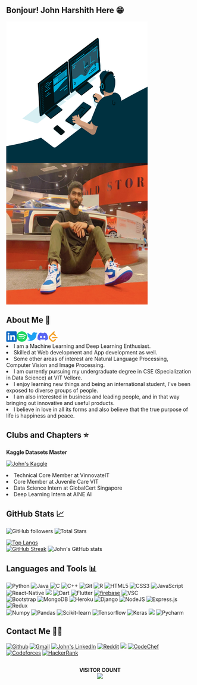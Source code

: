 ## Bonjour! John Harshith Here 😁
<p>
<img align="center" alt="GIF" src="Icons/code.gif?raw=true" width="380" height="380"/>
<img align="center" alt="GIF" src="Icons/JohnHarshith.png?raw=true" width="380" height="380"/>
</p>

## About Me 💌
<p>
  <a href="https://www.linkedin.com/in/johnharshith-prince/"><img align="left" alt="John's LinkedIn" height="28" width="28px" src="Icons/linkedin.svg" /></a>
  <a href="https://open.spotify.com/user/m91c9rh6e53npwij3606kpo4p"><img align="left" alt="John's Spotify" height="28" width="28px" src="Icons/music.svg" /></a>
  <a href="https://twitter.com/JohnTheCupid"><img align="left" alt="John's Twitter" height="28" width="28px" src="Icons/birdapp.svg" /></a>
  <a href="https://discord.gg/DBERmUJq"><img align="left" alt="John's Discord" height="28" width="28px" src="Icons/discord.svg"/></a>
  <a href="https://leetcode.com/JohnHarshith/" target="blank"><img align="left" src="Icons/leetcode.svg" alt="John" height="28" width="28px" /></a>
<br> 
  <li>I am a Machine Learning and Deep Learning Enthusiast.</li>
  <li>Skilled at Web development and App development as well.</li>
  <li>Some other areas of interest are Natural Language Processing, Computer Vision and Image Processing.</li>
  <li>I am currently pursuing my undergraduate degree in CSE (Specialization in Data Science) at VIT Vellore.</li>
  <li>I enjoy learning new things and being an international student, I've been exposed to diverse groups of people.</li>
  <li>I am also interested in business and leading people, and in that way bringing out innovative and useful products.</li>
  <li>I believe in love in all its forms and also believe that the true purpose of life is happiness and peace.</li>
</p>

## Clubs and Chapters ⭐️
<p>
  
**Kaggle Datasets Master**

<a href="https://www.kaggle.com/johnharshith"><img height="28" alt="John's Kaggle" src="https://road-to-kaggle-grandmaster.vercel.app/api/simple/johnharshith"/></a>
  <li>Technical Core Member at VinnovateIT</li>
  <li>Core Member at Juvenile Care VIT</li>
  <li>Data Science Intern at GlobalCert Singapore</li>
  <li>Deep Learning Intern at AINE AI</li>
</p>

## GitHub Stats 📈
<p>
  <img alt="GitHub followers" src="https://img.shields.io/github/followers/JohnHarshith?label=FOLLOWERS"> 
  <img src="https://img.shields.io/github/stars/JohnHarshith?label=STARS" alt="Total Stars">
</p>

[![Top Langs](https://github-readme-stats.vercel.app/api/top-langs/?username=JohnHarshith&layout=compact&theme=discord_old_blurple)](https://github.com/JohnHarshith/github-readme-stats)
<br>
[![GitHub Streak](https://github-readme-streak-stats.herokuapp.com/?user=JohnHarshith&theme=blood-dark)](https://git.io/streak-stats)
![John's GitHub stats](https://github-readme-stats.vercel.app/api?username=JohnHarshith&theme=dracula&show_icons=true&include_all_commits=true)

## Languages and Tools 📊
<p>
  <img alt="Python" height="28" src="https://img.shields.io/badge/python-%2314354C.svg?&style=for-the-badge&logo=python&logoColor=yellow"/>
  <img alt="Java" height="28" src="https://img.shields.io/badge/java-%23ED8B00.svg?&style=for-the-badge&logo=java&logoColor=blue"/>
  <img alt="C" height="28" src="https://img.shields.io/badge/c-%2300599C.svg?&style=for-the-badge&logo=c&logoColor=white"/>
  <img alt="C++" height="28" src="https://img.shields.io/badge/c++-%2300599C.svg?&style=for-the-badge&logo=c%2B%2B&ogoColor=white"/>
  <img alt="Git" height="28" src="https://img.shields.io/badge/git-%23F05033.svg?&style=for-the-badge&logo=git&logoColor=white"/>
  <img alt="R" height="28" src="https://img.shields.io/badge/R-276DC3?style=for-the-badge&logo=r&logoColor=yellow"/>
  <img alt="HTML5" height="28" src="https://img.shields.io/badge/html5-%23E34F26.svg?&style=for-the-badge&logo=html5&logoColor=white"/>
  <img alt="CSS3" height="28" src="https://img.shields.io/badge/css3-%231572B6.svg?&style=for-the-badge&logo=css3&logoColor=white"/>
  <img alt="JavaScript" height="28" src="https://img.shields.io/badge/javascript-F7DF1E?style=for-the-badge&logo=javascript&logoColor=black"/>
  <br>
  <img alt="React-Native" height="28" src="https://img.shields.io/badge/React_Native-20232A?style=for-the-badge&logo=react&logoColor=61DAFB"/>
  <img src="https://img.shields.io/badge/react%20-%2300D9FF.svg?&style=for-the-badge&logo=react&logoColor=white"/>
  <img alt="Dart" height="28" src="https://img.shields.io/badge/dart-%230175C2.svg?style=for-the-badge&logo=dart&logoColor=white"/>
  <img alt="Flutter" height="28" src="https://img.shields.io/badge/Flutter-%2302569B.svg?style=for-the-badge&logo=Flutter&logoColor=white"/></a> 
  <a href="https://firebase.google.com/" target="_blank"> <img src="https://img.shields.io/badge/firebase-ffca28?style=for-the-badge&logo=firebase&logoColor=white" alt="firebase"/></a>
   <img alt="VSC" height="28"src="https://img.shields.io/badge/Visual_Studio_Code-0078D4?style=for-the-badge&logo=visual%20studio%20code&logoColor=white"/>
  <br>
  <img alt="Bootstrap" height="28" src="https://img.shields.io/badge/Bootstrap-563D7C?style=for-the-badge&logo=bootstrap&logoColor=white"/>
  <img alt="MongoDB" height="28" src="https://img.shields.io/badge/MongoDB-4EA94B?style=for-the-badge&logo=mongodb&logoColor=white"/>
  <img alt="Heroku" height="28" src="https://img.shields.io/badge/heroku-%23430098.svg?&style=for-the-badge&logo=heroku&logoColor=white"/>
  <img alt="Django" height="28" src="https://img.shields.io/badge/django-%23092E20.svg?&style=for-the-badge&logo=django&logoColor=green"/>
  <img alt="NodeJS" height="28" src="https://img.shields.io/badge/node.js-%2343853D.svg?&style=for-the-badge&logo=node.js&logoColor=white"/>
  <img alt="Express.js" height="28" src="https://img.shields.io/badge/express.js-%23404d59.svg?&style=for-the-badge"/>
  <img alt="Redux" height="28" src="https://img.shields.io/badge/redux-%23593d88.svg?&style=for-the-badge&logo=redux&logoColor=white"/>
  <br>
  <img alt="Numpy" height="28" src="https://img.shields.io/badge/Numpy-777BB4?style=for-the-badge&logo=numpy&logoColor=white"/>
  <img alt="Pandas" height="28" src="https://img.shields.io/badge/Pandas-2C2D72?style=for-the-badge&logo=pandas&logoColor=white"/>
  <img alt="Scikit-learn" height="28" src ="https://img.shields.io/badge/scikit_learn-F7931E?style=for-the-badge&logo=scikit-learn&logoColor=white"/>
  <img alt="Tensorflow" height="28"src="https://img.shields.io/badge/TensorFlow-FF6F00?style=for-the-badge&logo=TensorFlow&logoColor=white"/>
  <img alt="Keras" height="28" src="https://img.shields.io/badge/Keras-D00000?style=for-the-badge&logo=Keras&logoColor=white"/>
  <img src="https://img.shields.io/badge/Pytorch%20-%23FF2812.svg?&style=for-the-badge&logo=Pytorch&logoColor=white" />
  <img alt="Pycharm" height="28" src ="https://img.shields.io/badge/pycharm-143?style=for-the-badge&logo=pycharm&logoColor=black&color=black&labelColor=green"/>
</p>

## Contact Me 🤟🏼
<p align="left">
  <a href="https://github.com/JohnHarshith" target="_blank"><img alt="Github" src="https://img.shields.io/badge/GitHub-%2312100E.svg?&style=for-the-badge&logo=Github&logoColor=white"/></a>
  <a href="mailto: johnhreigns@gmail.com"><img height="28" alt="Gmail" src="https://img.shields.io/badge/Gmail-D14836?style=for-the-badge&logo=gmail&logoColor=white"/></a>
  <a href="https://www.linkedin.com/in/johnharshith-prince/"><img height="28" src="https://img.shields.io/badge/LinkedIn-0077B5?style=for-the-badge&logo=linkedin&logoColor=white" alt="John's LinkedIn"></a>
  <!---<a href="https://www.johnharshith.com"><img height="28" alt="Website" src="https://img.shields.io/badge/website-000000?style=for-the-badge&logo=About.me&logoColor=white"/></a> -->
  <a href="reddit.com/user/JohnnieLove"><img height="28" alt="Reddit" src="https://img.shields.io/badge/Reddit-FF4500?style=for-the-badge&logo=reddit&logoColor=white"/></a>
 <a href="https://www.kaggle.com/johnharshith"><img src="https://img.shields.io/badge/kaggle-%231DA1F2.svg?&style=for-the-badge&logo=kaggle&logoColor=white" height=28></a>
  <a href="https://www.codechef.com/users/johnharshith"><img height="28" alt="CodeChef" src="https://img.shields.io/badge/Codechef-%23B92B27.svg?&style=for-the-badge&logo=Codechef&logoColor=white"/></a>
  <a href="https://codeforces.com/profile/JohnHarshith"><img height="28" alt="Codeforces" src="https://img.shields.io/badge/Codeforces-445f9d?style=for-the-badge&logo=Codeforces&logoColor=white"/></a>
  <a href="https://www.hackerrank.com/JohnHarshith"><img height="28" alt="HackerRank" src="https://img.shields.io/badge/-Hackerrank-2EC866?style=for-the-badge&logo=HackerRank&logoColor=white"/></a>
</p>

##
<p align="center"> 
 <b>VISITOR COUNT</b><br>
  <img src="https://profile-counter.glitch.me/JohnHarshith/count.svg"/>
</p><!-- John's GitHub Readme (Spreading love <3) -->
